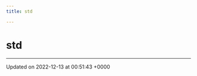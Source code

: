 ```yaml
---
title: std

---
```


# std








-------------------------------

Updated on 2022-12-13 at 00:51:43 +0000